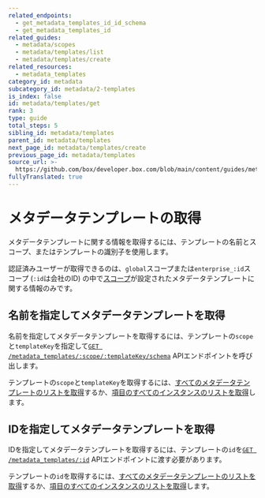 ```yaml
---
related_endpoints:
  - get_metadata_templates_id_id_schema
  - get_metadata_templates_id
related_guides:
  - metadata/scopes
  - metadata/templates/list
  - metadata/templates/create
related_resources:
  - metadata_templates
category_id: metadata
subcategory_id: metadata/2-templates
is_index: false
id: metadata/templates/get
rank: 3
type: guide
total_steps: 5
sibling_id: metadata/templates
parent_id: metadata/templates
next_page_id: metadata/templates/create
previous_page_id: metadata/templates
source_url: >-
  https://github.com/box/developer.box.com/blob/main/content/guides/metadata/2-templates/3-get.md
fullyTranslated: true
---
```

# メタデータテンプレートの取得

メタデータテンプレートに関する情報を取得するには、テンプレートの名前とスコープ、またはテンプレートの識別子を使用します。

<Message>

認証済みユーザーが取得できるのは、`global`スコープまたは`enterprise_:id`スコープ (`:id`は会社のID) の中で[スコープ][scopes]が設定されたメタデータテンプレートに関する情報のみです。

</Message>

## 名前を指定してメタデータテンプレートを取得

名前を指定してメタデータテンプレートを取得するには、テンプレートの`scope`と`templateKey`を指定して[`GET
/metadata_templates/:scope/:templateKey/schema`][e_by_name] APIエンドポイントを呼び出します。

<Samples id="get_metadata_templates_id_id_schema">

</Samples>

<Message>

テンプレートの`scope`と`templateKey`を取得するには、[すべてのメタデータテンプレートのリストを取得][g_list_templates]するか、[項目のすべてのインスタンスのリストを取得][g_list_instances_item]します。

</Message>

## IDを指定してメタデータテンプレートを取得

IDを指定してメタデータテンプレートを取得するには、テンプレートの`id`を[`GET
/metadata_templates/:id`][e_by_id] APIエンドポイントに渡す必要があります。

<Samples id="get_metadata_templates_id">

</Samples>

<Message>

テンプレートの`id`を取得するには、[すべてのメタデータテンプレートのリストを取得][g_list_templates]するか、[項目のすべてのインスタンスのリストを取得][g_list_instances_item]します。

</Message>

[e_by_name]: e://get_metadata_templates_id_id_schema

[e_by_id]: e://get_metadata_templates_id

[scopes]: g://metadata/scopes

[g_list_templates]: g://metadata/templates/list

[g_list_instances_item]: g://metadata/instances/list
